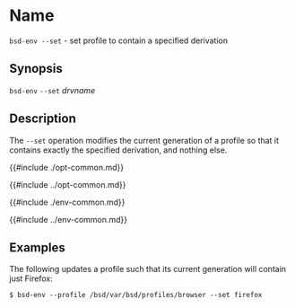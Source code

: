 # Name

`bsd-env --set` - set profile to contain a specified derivation

## Synopsis

`bsd-env` `--set` *drvname*

## Description

The `--set` operation modifies the current generation of a profile so
that it contains exactly the specified derivation, and nothing else.

{{#include ./opt-common.md}}

{{#include ../opt-common.md}}

{{#include ./env-common.md}}

{{#include ../env-common.md}}

## Examples

The following updates a profile such that its current generation will
contain just Firefox:

```console
$ bsd-env --profile /bsd/var/bsd/profiles/browser --set firefox
```

